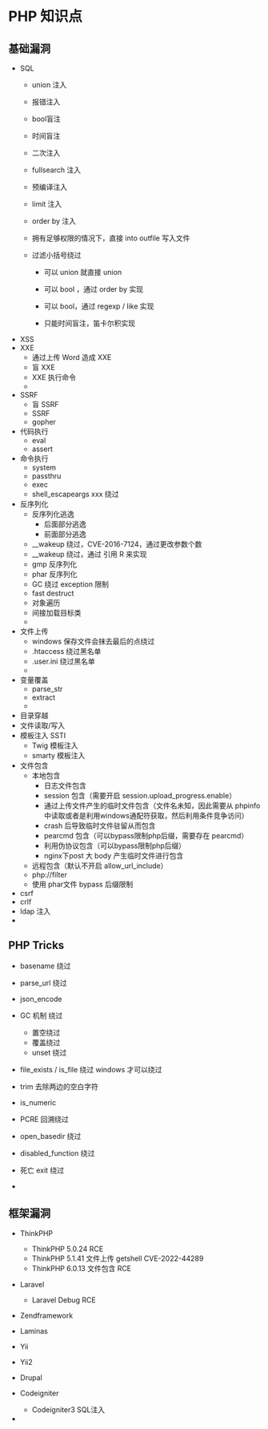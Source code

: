 # PHP 知识点

## 基础漏洞

- SQL
  - union 注入
  - 报错注入
  - bool盲注
  - 时间盲注
  - 二次注入
  - fullsearch 注入
  - 预编译注入
  - limit 注入
  - order by 注入
  - 拥有足够权限的情况下，直接 into outfile 写入文件

  - 过滤小括号绕过
    - 可以 union 就直接 union

    - 可以 bool ，通过 order by 实现

    - 可以 bool，通过 regexp / like 实现

    - 只能时间盲注，笛卡尔积实现
- XSS
- XXE
  - 通过上传 Word 造成 XXE
  - 盲 XXE
  - XXE 执行命令
  - 
- SSRF
  - 盲 SSRF
  - SSRF
  - gopher
- 代码执行
  - eval
  - assert
- 命令执行
  - system
  - passthru
  - exec
  - shell_escapeargs xxx 绕过
- 反序列化
  - 反序列化逃逸
    - 后面部分逃逸
    - 前面部分逃逸
  - __wakeup 绕过，CVE-2016-7124，通过更改参数个数
  - __wakeup 绕过，通过 引用 R 来实现
  - gmp 反序列化
  - phar 反序列化
  - GC 绕过  exception 限制
  - fast destruct
  - 对象遍历
  - 间接加载目标类
  - 
- 文件上传
  - windows 保存文件会抹去最后的点绕过
  - .htaccess 绕过黑名单
  - .user.ini 绕过黑名单
  - 
- 变量覆盖
  - parse_str
  - extract
  - 
- 目录穿越
- 文件读取/写入
- 模板注入 SSTI
  - Twig 模板注入
  - smarty 模板注入
- 文件包含
  - 本地包含
    - 日志文件包含
    - session 包含（需要开启 session.upload_progress.enable）
    - 通过上传文件产生的临时文件包含（文件名未知，因此需要从 phpinfo 中读取或者是利用windows通配符获取，然后利用条件竞争访问）
    - crash 后导致临时文件驻留从而包含
    - pearcmd 包含（可以bypass限制php后缀，需要存在 pearcmd）
    - 利用伪协议包含（可以bypass限制php后缀）
    - nginx下post 大 body 产生临时文件进行包含
  - 远程包含（默认不开启 allow_url_include）
  - php://filter
  - 使用 phar文件 bypass 后缀限制
- csrf
- crlf
- ldap 注入
- 


## PHP Tricks

- basename 绕过
- parse_url 绕过
- json_encode
- GC 机制 绕过
  - 置空绕过
  - 覆盖绕过
  - unset 绕过

- file_exists / is_file 绕过 windows 才可以绕过
- trim 去除两边的空白字符
- is_numeric
- PCRE 回溯绕过
- open_basedir 绕过
- disabled_function 绕过
- 死亡 exit 绕过
- 



## 框架漏洞

- ThinkPHP
  - ThinkPHP 5.0.24 RCE
  - ThinkPHP 5.1.41 文件上传 getshell CVE-2022-44289
  - ThinkPHP 6.0.13 文件包含 RCE
  
- Laravel
  - Laravel Debug RCE

- Zendframework
- Laminas
- Yii
- Yii2
- Drupal
- Codeigniter
  - Codeigniter3 SQL注入

- 























